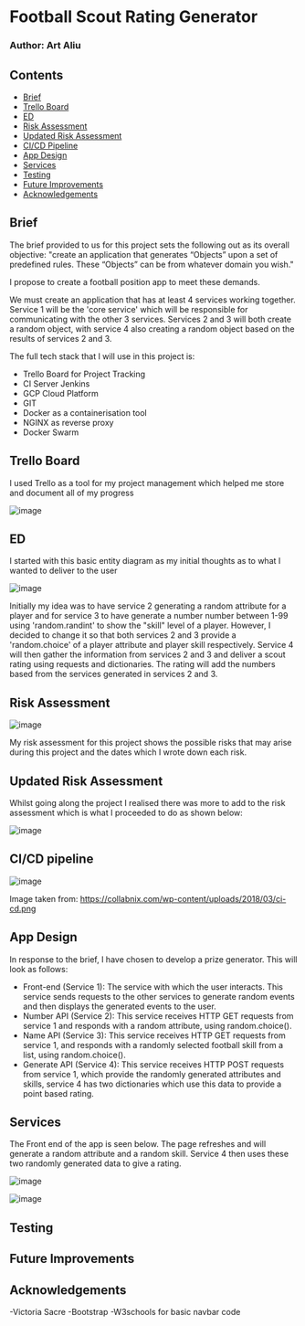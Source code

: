 # Football Scout Rating Generator

### Author: Art Aliu

## Contents

* [Brief](#Brief)
* [Trello Board](#Trello-Board)
* [ED](#ED)
* [Risk Assessment](#Risk-Assessment)
* [Updated Risk Assessment](#Updated-Risk-Assessment)
* [CI/CD Pipeline](#CI/CD-Pipeline)
* [App Design](#App-Design)
* [Services](#Services)
* [Testing](#Testing)
* [Future Improvements](#Future-Improvements)
* [Acknowledgements](#Acknowledgements)

## Brief

The brief provided to us for this project sets the following out as its overall objective: "create an application that generates “Objects” upon a set of predefined rules. These “Objects” can be from whatever domain you wish."

I propose to create a football position app to meet these demands.

We must create an application that has at least 4 services working together.
Service 1 will be the 'core service' which will be responsible for communicating with the other 3 services. Services 2 and 3 will both create a random object, with service 4 also creating a random object based on the results of services 2 and 3.

The full tech stack that I will use in this project is:
- Trello Board for Project Tracking
- CI Server Jenkins
- GCP Cloud Platform
- GIT
- Docker as a containerisation tool
- NGINX as reverse proxy
- Docker Swarm


## Trello Board

I used Trello as a tool for my project management which helped me store and document all of my progress

![image](https://user-images.githubusercontent.com/101266740/166707724-3043464a-fc17-48cd-8605-0ca453fec013.png)


## ED

I started with this basic entity diagram as my initial thoughts as to what I wanted to deliver to the user

![image](https://user-images.githubusercontent.com/101266740/166654334-70edc87d-0a57-46f6-a428-9cab5a0b12bd.png)

Initially my idea was to have service 2 generating a random attribute for a player and for service 3 to have generate a number number between 1-99 using 'random.randint' to show the "skill" level of a player. However, I decided to change it  so that both services 2 and 3 provide a 'random.choice' of a player attribute and player skill respectively. Service 4 will then gather the information from services 2 and 3 and deliver a scout rating using requests and dictionaries. The rating will add the numbers based from the services generated in services 2 and 3.

## Risk Assessment

![image](https://user-images.githubusercontent.com/101266740/166652051-3153ea9c-7667-4ed5-b7fc-bb4c8ce100fc.png)

My risk assessment for this project shows the possible risks that may arise during this project and the dates which I wrote down each risk.

## Updated Risk Assessment

Whilst going along the project I realised there was more to add to the risk assessment which is what I proceeded to do as shown below:

![image](https://user-images.githubusercontent.com/101266740/166706720-93649325-0df7-42f8-ad98-75114500f0c7.png)

## CI/CD pipeline 

![image](https://user-images.githubusercontent.com/101266740/165782428-cdfc021f-4c7f-4800-86b6-b59873daae2d.png)

Image taken from: https://collabnix.com/wp-content/uploads/2018/03/ci-cd.png

## App Design

In response to the brief, I have chosen to develop a prize generator. This will look as follows:

- Front-end (Service 1): The service with which the user interacts. This service sends requests to the other services to generate random events and then displays the generated events to the user.
- Number API (Service 2): This service receives HTTP GET requests from service 1 and responds with a random attribute, using random.choice().
- Name API (Service 3): This service receives HTTP GET requests from service 1, and responds with a randomly selected football skill from a list, using random.choice().
- Generate API (Service 4): This service receives HTTP POST requests from service 1, which provide the randomly generated attributes and skills, service 4 has two dictionaries which use this data to provide a point based rating.

## Services

The Front end of the app is seen below. The page refreshes and will generate a random attribute and a random skill. Service 4 then uses these two randomly generated data to give a rating.

![image](https://user-images.githubusercontent.com/101266740/167589433-695049cb-95fa-4e43-a05b-f88c7a648824.png)

![image](https://user-images.githubusercontent.com/101266740/167589499-15869ae1-c21c-4934-9748-8f5929529051.png)

## Testing

## Future Improvements

## Acknowledgements

-Victoria Sacre
-Bootstrap
-W3schools for basic navbar code
